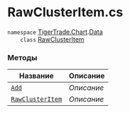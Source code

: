 
# RawClusterItem.cs
`namespace` [TigerTrade.Chart](../../../TigerTrade.Chart.md).[Data](../../../TigerTrade.Chart/Data.md)  
        `    class` [RawClusterItem](../RawClusterItem.cs.md)

### Методы
| Название | Описание |
| --- | --- |
| [`Add`](./Методы/Add.md) | *Описание* |
| [`RawClusterItem`](./Методы/RawClusterItem.md) | *Описание* |
